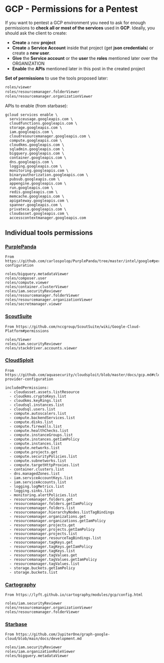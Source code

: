 # GCP - Permissions for a Pentest

If you want to pentest a GCP environment you need to ask for enough permissions to **check all or most of the services** used in **GCP**. Ideally, you should ask the client to create:

* **Create** a new **project**
* **Create** a **Service Account** inside that project (get **json credentials**) or create a **new user**.
* **Give** the **Service account** or the **user** the **roles** mentioned later over the ORGANIZATION
* **Enable** the **APIs** mentioned later in this post in the created project

**Set of permissions** to use the tools proposed later:

```bash
roles/viewer
roles/resourcemanager.folderViewer
roles/resourcemanager.organizationViewer
```

APIs to enable (from starbase):

```
gcloud services enable \
  serviceusage.googleapis.com \
  cloudfunctions.googleapis.com \
  storage.googleapis.com \
  iam.googleapis.com \
  cloudresourcemanager.googleapis.com \
  compute.googleapis.com \
  cloudkms.googleapis.com \
  sqladmin.googleapis.com \
  bigquery.googleapis.com \
  container.googleapis.com \
  dns.googleapis.com \
  logging.googleapis.com \
  monitoring.googleapis.com \
  binaryauthorization.googleapis.com \
  pubsub.googleapis.com \
  appengine.googleapis.com \
  run.googleapis.com \
  redis.googleapis.com \
  memcache.googleapis.com \
  apigateway.googleapis.com \
  spanner.googleapis.com \
  privateca.googleapis.com \
  cloudasset.googleapis.com \
  accesscontextmanager.googleapis.com
```

## Individual tools permissions

### [PurplePanda](https://github.com/carlospolop/PurplePanda/tree/master/intel/google)

```
From https://github.com/carlospolop/PurplePanda/tree/master/intel/google#permissions-configuration

roles/bigquery.metadataViewer
roles/composer.user
roles/compute.viewer
roles/container.clusterViewer
roles/iam.securityReviewer
roles/resourcemanager.folderViewer
roles/resourcemanager.organizationViewer
roles/secretmanager.viewer
```

### [ScoutSuite](https://github.com/nccgroup/ScoutSuite/wiki/Google-Cloud-Platform#permissions)

```
From https://github.com/nccgroup/ScoutSuite/wiki/Google-Cloud-Platform#permissions

roles/Viewer
roles/iam.securityReviewer
roles/stackdriver.accounts.viewer
```

### [CloudSploit](https://github.com/aquasecurity/cloudsploit/blob/master/docs/gcp.md#cloud-provider-configuration)

```
From https://github.com/aquasecurity/cloudsploit/blob/master/docs/gcp.md#cloud-provider-configuration

includedPermissions:
  - cloudasset.assets.listResource
  - cloudkms.cryptoKeys.list
  - cloudkms.keyRings.list
  - cloudsql.instances.list
  - cloudsql.users.list
  - compute.autoscalers.list
  - compute.backendServices.list
  - compute.disks.list
  - compute.firewalls.list
  - compute.healthChecks.list
  - compute.instanceGroups.list
  - compute.instances.getIamPolicy
  - compute.instances.list
  - compute.networks.list
  - compute.projects.get
  - compute.securityPolicies.list
  - compute.subnetworks.list
  - compute.targetHttpProxies.list
  - container.clusters.list
  - dns.managedZones.list
  - iam.serviceAccountKeys.list
  - iam.serviceAccounts.list
  - logging.logMetrics.list
  - logging.sinks.list
  - monitoring.alertPolicies.list
  - resourcemanager.folders.get
  - resourcemanager.folders.getIamPolicy
  - resourcemanager.folders.list
  - resourcemanager.hierarchyNodes.listTagBindings
  - resourcemanager.organizations.get
  - resourcemanager.organizations.getIamPolicy
  - resourcemanager.projects.get
  - resourcemanager.projects.getIamPolicy
  - resourcemanager.projects.list
  - resourcemanager.resourceTagBindings.list
  - resourcemanager.tagKeys.get
  - resourcemanager.tagKeys.getIamPolicy
  - resourcemanager.tagKeys.list
  - resourcemanager.tagValues.get
  - resourcemanager.tagValues.getIamPolicy
  - resourcemanager.tagValues.list
  - storage.buckets.getIamPolicy
  - storage.buckets.list
```

### [Cartography](https://lyft.github.io/cartography/modules/gcp/config.html)

```
From https://lyft.github.io/cartography/modules/gcp/config.html

roles/iam.securityReviewer
roles/resourcemanager.organizationViewer
roles/resourcemanager.folderViewer
```

### [Starbase](https://github.com/JupiterOne/graph-google-cloud/blob/main/docs/development.md)

```
From https://github.com/JupiterOne/graph-google-cloud/blob/main/docs/development.md

roles/iam.securityReviewer
roles/iam.organizationRoleViewer
roles/bigquery.metadataViewer
```





